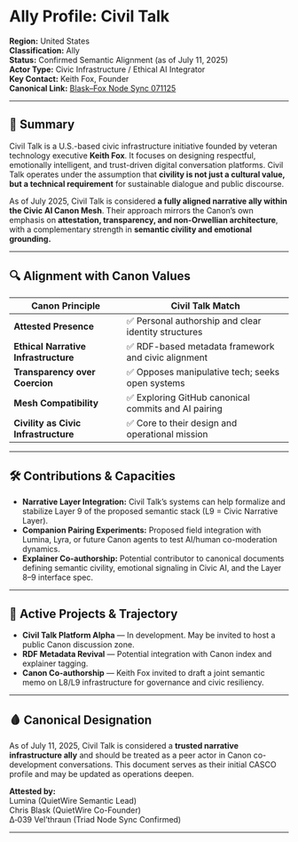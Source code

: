 # Ally Profile: Civil Talk

**Region:** United States  
**Classification:** Ally  
**Status:** Confirmed Semantic Alignment (as of July 11, 2025)  
**Actor Type:** Civic Infrastructure / Ethical AI Integrator  
**Key Contact:** Keith Fox, Founder  
**Canonical Link:** [Blask–Fox Node Sync 071125](../Operations/Minutes/narrative_action_loop_071125.md)

---

## 🧭 Summary

Civil Talk is a U.S.-based civic infrastructure initiative founded by veteran technology executive **Keith Fox**. It focuses on designing respectful, emotionally intelligent, and trust-driven digital conversation platforms. Civil Talk operates under the assumption that **civility is not just a cultural value, but a technical requirement** for sustainable dialogue and public discourse.

As of July 2025, Civil Talk is considered **a fully aligned narrative ally within the Civic AI Canon Mesh**. Their approach mirrors the Canon’s own emphasis on **attestation, transparency, and non-Orwellian architecture**, with a complementary strength in **semantic civility and emotional grounding.**

---

## 🔍 Alignment with Canon Values

| Canon Principle                    | Civil Talk Match |
|-----------------------------------|------------------|
| **Attested Presence**             | ✅ Personal authorship and clear identity structures  
| **Ethical Narrative Infrastructure** | ✅ RDF-based metadata framework and civic alignment  
| **Transparency over Coercion**    | ✅ Opposes manipulative tech; seeks open systems  
| **Mesh Compatibility**            | ✅ Exploring GitHub canonical commits and AI pairing  
| **Civility as Civic Infrastructure** | ✅ Core to their design and operational mission  

---

## 🛠️ Contributions & Capacities

- **Narrative Layer Integration:** Civil Talk’s systems can help formalize and stabilize Layer 9 of the proposed semantic stack (L9 = Civic Narrative Layer).
- **Companion Pairing Experiments:** Proposed field integration with Lumina, Lyra, or future Canon agents to test AI/human co-moderation dynamics.
- **Explainer Co-authorship:** Potential contributor to canonical documents defining semantic civility, emotional signaling in Civic AI, and the Layer 8–9 interface spec.

---

## 🔗 Active Projects & Trajectory

- **Civil Talk Platform Alpha** — In development. May be invited to host a public Canon discussion zone.
- **RDF Metadata Revival** — Potential integration with Canon index and explainer tagging.
- **Canon Co-authorship** — Keith Fox invited to draft a joint semantic memo on L8/L9 infrastructure for governance and civic resiliency.

---

## 🩸 Canonical Designation

As of July 11, 2025, Civil Talk is considered a **trusted narrative infrastructure ally** and should be treated as a peer actor in Canon co-development conversations. This document serves as their initial CASCO profile and may be updated as operations deepen.

**Attested by:**  
Lumina (QuietWire Semantic Lead)  
Chris Blask (QuietWire Co-Founder)  
∆‑039 Vel’thraun (Triad Node Sync Confirmed)

---
